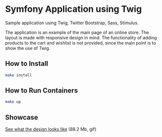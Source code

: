 # Symfony Application using Twig

Sample application using Twig, Twitter Bootstrap, Sass, Stimulus.

The application is an example of the main page of an online store. The layout is made with responsive design in mind. The functionality of adding products to the cart and wishlist is not provided, since the main point is to show the use of Twig.

## How to Install

```bash
make install
```

## How to Run Containers

```bash
make up
```

## Showcase
[See what the design looks like](https://github.com/grn-it/assets/tree/main/symfony-application-using-twig) (88.2 Mb, gif)
